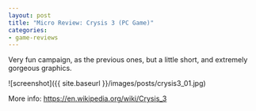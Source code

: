 ```yaml
---
layout: post
title: "Micro Review: Crysis 3 (PC Game)"
categories:
- game-reviews
---
```



Very fun campaign, as the previous ones, but a little short, and extremely gorgeous graphics.


![screenshot]({{ site.baseurl }}/images/posts/crysis3_01.jpg)


<p>More info: <a href="https://en.wikipedia.org/wiki/Crysis_3">https://en.wikipedia.org/wiki/Crysis_3</a><p>


